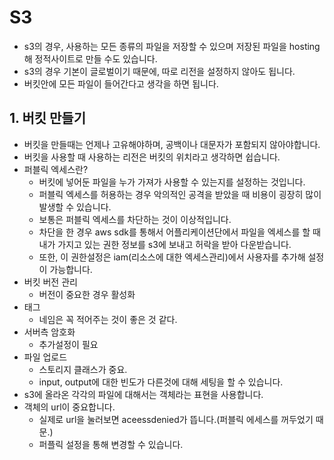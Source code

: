 # S3

- s3의 경우, 사용하는 모든 종류의 파일을 저장할 수 있으며 저장된 파일을 hosting해 정적사이트로 만들 수도 있습니다.
- s3의 경우 기본이 글로벌이기 때문에, 따로 리전을 설정하지 않아도 됩니다.
- 버킷안에 모든 파일이 들어간다고 생각을 하면 됩니다.

## 1. 버킷 만들기

- 버킷을 만들때는 언제나 고유해야하며, 공백이나 대문자가 포함되지 않아야합니다.
- 버킷을 사용할 때 사용하는 리전은 버킷의 위치라고 생각하면 쉽습니다.
- 퍼블릭 엑세스란?
  - 버킷에 넣어둔 파일을 누가 가져가 사용할 수 있는지를 설정하는 것입니다.
  - 퍼블릭 엑세스를 허용하는 경우 악의적인 공격을 받았을 때 비용이 굉장히 많이 발생할 수 있습니다.
  - 보통은 퍼블릭 엑세스를 차단하는 것이 이상적입니다.
  - 차단을 한 경우 aws sdk를 통해서 어플리케이션단에서 파일을 엑세스를 할 때 내가 가지고 있는 권한 정보를 s3에 보내고 허락을 받아 다운받습니다.
  - 또한, 이 권한설정은 iam(리소스에 대한 엑세스관리)에서 사용자를 추가해 설정이 가능합니다.
- 버킷 버전 관리
  - 버전이 중요한 경우 활성화
- 태그
  - 네임은 꼭 적어주는 것이 좋은 것 같다.
- 서버측 암호화
  - 추가설정이 필요
- 파일 업로드
  - 스토리지 클래스가 중요.
  - input, output에 대한 빈도가 다른것에 대해 세팅을 할 수 있습니다.
- s3에 올라온 각각의 파일에 대해서는 객체라는 표현을 사용합니다.
- 객체의 url이 중요합니다.
  - 실제로 url을 눌러보면 aceessdenied가 뜹니다.(퍼블릭 에세스를 꺼두었기 때문.)
  - 퍼플릭 설정을 통해 변경할 수 있습니다.
